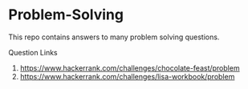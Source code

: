 # Problem-Solving
This repo contains answers to many problem solving questions.


Question Links

1. https://www.hackerrank.com/challenges/chocolate-feast/problem
2. https://www.hackerrank.com/challenges/lisa-workbook/problem

